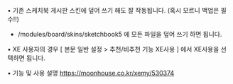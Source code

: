 • 기존 스케치북 게시판 스킨에 덮어 쓰기 해도 잘 작동됩니다.  (혹시 모르니 백업은 필수!!) 

 - /modules/board/skins/sketchbook5 에 모든 파일을 덮어 쓰기 하면 됩니다.

•  XE 사용자의 경우 [ 본문 일반 설정 > 추천/비추천 기능 XE사용 ] 에서 XE사용을 선택하면 됩니다.

•  기능 및 사용 설명 https://moonhouse.co.kr/xemy/530374
